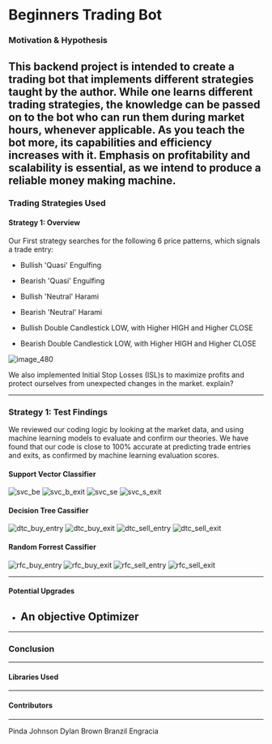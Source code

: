 # Beginners Trading Bot

### Motivation & Hypothesis
This backend project is intended to create a trading bot that implements different strategies taught by the author. While one learns different trading strategies, the knowledge can be passed on to the bot who can run them during market hours, whenever applicable. As you teach the bot more, its capabilities and efficiency increases with it. Emphasis on profitability and scalability is essential, as we intend to produce a reliable money making machine.
---
### Trading Strategies Used
#### Strategy 1: Overview
Our First strategy searches for the following 6 price patterns, which signals a trade entry:

- Bullish 'Quasi' Engulfing
- Bearish 'Quasi' Engulfing

- Bullish 'Neutral' Harami
- Bearish 'Neutral' Harami

- Bullish Double Candlestick LOW, with Higher HIGH and Higher CLOSE
- Bearish Double Candlestick LOW, with Higher HIGH and Higher CLOSE


![image_480](https://github.com/Pindainc/Beginners_Trading_Bot/assets/100908888/c1be7f4f-1203-4e6e-af85-37b19f149336)


We also implemented Initial Stop Losses (ISL)s to maximize profits and protect ourselves from unexpected changes in the market.
explain?

---
### Strategy 1: Test Findings 
We reviewed our coding logic by looking at the market data, and using machine learning models to evaluate and confirm our theories. We have found that our code is close to 100% accurate at predicting trade entries and exits, as confirmed by machine learning evaluation scores.


#### Support Vector Classifier
![svc_be](https://github.com/Pindainc/Beginners_Trading_Bot/assets/100908888/72f36014-5ad8-4f23-8c51-7f726a329044)
![svc_b_exit](https://github.com/Pindainc/Beginners_Trading_Bot/assets/100908888/219cff21-005d-4f1c-af57-894812e6c1b5)
![svc_se](https://github.com/Pindainc/Beginners_Trading_Bot/assets/100908888/8fe59839-2828-4667-965f-6180c576f4c3)
![svc_s_exit](https://github.com/Pindainc/Beginners_Trading_Bot/assets/100908888/559bcab6-7990-46b8-a1b9-f21e5ea364b6)



#### Decision Tree Cassifier
![dtc_buy_entry](https://github.com/Pindainc/Beginners_Trading_Bot/assets/100908888/bffac718-f2f6-4858-9754-be274e157861)
![dtc_buy_exit](https://github.com/Pindainc/Beginners_Trading_Bot/assets/100908888/ecd0227d-2744-4634-8140-04663571cc17)
![dtc_sell_entry](https://github.com/Pindainc/Beginners_Trading_Bot/assets/100908888/f6db8385-31ae-40d6-8f00-cad866631575)
![dtc_sell_exit](https://github.com/Pindainc/Beginners_Trading_Bot/assets/100908888/7ea56100-03a1-4859-8fd5-a46efb46443d)



#### Random Forrest Cassifier
![rfc_buy_entry](https://github.com/Pindainc/Beginners_Trading_Bot/assets/100908888/19a6b809-d91c-452a-945d-adefd634b6c5)
![rfc_buy_exit](https://github.com/Pindainc/Beginners_Trading_Bot/assets/100908888/70c0bb0b-8ccb-452f-9472-294cc4343b68)
![rfc_sell_entry](https://github.com/Pindainc/Beginners_Trading_Bot/assets/100908888/bb0c869a-313b-423d-9511-78fc9e5cecbf)
![rfc_sell_exit](https://github.com/Pindainc/Beginners_Trading_Bot/assets/100908888/ee72ab2f-0069-430b-9509-c93ab08039e9)


---
#### Potential Upgrades
- An objective Optimizer
  - 

---
### Conclusion
---

#### Libraries Used
---
#### Contributors 
---
Pinda Johnson
Dylan Brown
Branzil Engracia
